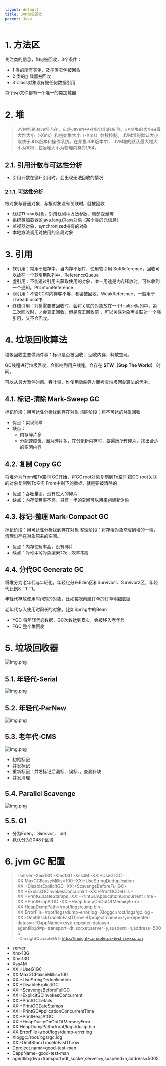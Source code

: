 ```yaml
---
layout: default
title: JVM垃圾回收
parent: Java
---
```


# 1. 方法区

关注类的信息，如何被回收，3个条件：

- 1 类的所有实例，及子类实例被回收
- 2 类的加载器被回收
- 3 Class对象没有被任何数据引用

每个jsp文件都有一个唯一的类加载器

# 2. 堆

> JVM堆是Java堆内存，它是Java堆中对象分配的空间。
> JVM堆的大小由最大堆大小（-Xmx）和初始堆大小（-Xms）参数控制。
> JVM堆的默认大小取决于JDK版本和操作系统。在某些JDK版本中，
> JVM堆的默认最大堆大小为1GB，初始堆大小为物理内存的1/64。

## 2.1. 引用计数与可达性分析

- 引用计数在循环引用时，会出现无法回收的情况

### 2.1.1. 可达性分析

根对象与普通对象，与根对象没有关联时，就被回收

- 线程Thread对象，引用栈帧中方法参数、局部变量等
- 系统类加载器的java.lang.Class对象（某个类的元信息）
- 监视器对象，synchronized持有的对象
- 本地方法调用时使用的全局对象

# 3. 引用

- 软引用：常用于缓存中，当内存不足时，使用软引用 SoftReference，回收可以放在一个软引用队列中，ReferenceQueue
- 虚引用：不能通过引用去获取使用的对象，唯一用途是内存释放时，可以收到一个通知。PhantomReference
- 弱引用：不管GC时内存够不够，都会被回收，WeakReference，一般用于ThreadLocal中
- 终结引用：对象需要被回收时，会将关联的对象放在一个finalize队列中，第二次回收时，才会真正回收，但是真正回收前
  ，可以关联对象再关联对一个强引用，又不会回收。

# 4. 垃圾回收算法

垃圾回收主要做两件事：标识是否被回收； 回收内存，释放空间。

GC线程进行垃圾回收，会影响到用户线程，会存在 **STW（Stop The World）** 时间。

可以从最大暂停时间、吞吐量、堆使用效率等方面考查垃圾回收算法的优劣。

## 4.1. 标记-清除 Mark-Sweep GC

标记阶段：用可达性分析找到存在对象
清除阶段：将不可达的对象回收

- 优点：实现简单
- 缺点：
    - 内存碎片多
    - 分配速度慢，因为碎片多，在分配新内存时，要遍历所有碎片，找出合适的空闲内存

## 4.2. 复制 Copy GC

将堆分为From和To空间
GC开始，将GC root对象复制到To空间
把GC root关联的对象复制到To空间
From中剩下的数据，就是要被清除的

- 优点：吞吐量高，没有过大的碎片
- 缺点：内存使用率不高，只有一半的空间可以用来创建新对象

## 4.3. 标记-整理 Mark-Compact GC
标记阶段：用可达性分析找到存在对象
整理阶段：将存活对象整理到堆的一端，清理出存在对象原来的空间。

- 优点：内存使用率高，没有碎片
- 缺点：对堆中的对象搜索2次，效率不高


## 4.4. 分代GC Generate GC
将堆分为老年代与年轻化，年轻化分布Eden区和Survivor1、Survivor2区，年轻代比例8：1：1。

年轻代存放使用时间短的对象，比如每次创建订单的订单明细数据

老年代存入使用时间长的对象。比如Spring中的Bean

- YGC 将年轻代的数据，GC次数达到15次，会被移入老年代
- FGC 整个堆回收

# 5. 垃圾回收器

![img.png](img/gc_tool.png)

## 5.1. 年轻代-Serial

![img.png](img/gc_serial.png)


## 5.2. 年轻代-ParNew

![img.png](img/gc_parnew.png)


## 5.3. 老年代-CMS
![img.png](img/gc_cms.png)

- 初始标记
- 并发标记
- 重新标记：并发标记后漏标、误标、，查漏补缺
- 并发清理

## 5.4. Parallel Scavenge

![img.png](img/gc_parallel.png)

## 5.5. G1
- 分为Eden， Survivor， old
- 默认分为2048个区域


# 6. jvm GC 配置

> -server -Xmx13G -Xms13G -Xss4M -XX:+UseG1GC -XX:MaxGCPauseMillis=100 -XX:+UseStringDeduplication
-XX:+DisableExplicitGC -XX:+ScavengeBeforeFullGC -XX:+ExplicitGCInvokesConcurrent -XX:+PrintGCDetails
-XX:+PrintGCDateStamps -XX:+PrintGCApplicationConcurrentTime -XX:+PrintHeapAtGC -XX:+HeapDumpOnOutOfMemoryError
-XX:HeapDumpPath=/root/logs/dump.bin -XX:ErrorFile=/root/logs/dump-error.log
-Xloggc:/root/logs/gc.log -XX:-OmitStackTraceInFastThrow -Dproject.name=xsyx-repeater-datasyn
-DappName=xsyx-repeater-datasyn -agentlib:jdwp=transport=dt_socket,server=y,suspend=n,address=5005  
-DinsightConsoleUrl=http://insight-console.cs-test.xsyxsc.cn

 - server 
 - Xmx13G 
 - Xms13G 
 - Xss4M 
 - XX:+UseG1GC 
 - XX:MaxGCPauseMillis=100 
 - XX:+UseStringDeduplication
 - XX:+DisableExplicitGC 
 - XX:+ScavengeBeforeFullGC 
 - XX:+ExplicitGCInvokesConcurrent 
 - XX:+PrintGCDetails
 - XX:+PrintGCDateStamps 
 - XX:+PrintGCApplicationConcurrentTime 
 - XX:+PrintHeapAtGC 
 - XX:+HeapDumpOnOutOfMemoryError
 - XX:HeapDumpPath=/root/logs/dump.bin 
 - XX:ErrorFile=/root/logs/dump-error.log
 - Xloggc:/root/logs/gc.log 
 - XX:-OmitStackTraceInFastThrow 
 - Dproject.name=good-test-man
 - DappName=good-test-man 
 - agentlib:jdwp=transport=dt_socket,server=y,suspend=n,address=5005  